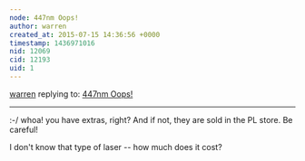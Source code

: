 ```yaml
---
node: 447nm Oops!
author: warren
created_at: 2015-07-15 14:36:56 +0000
timestamp: 1436971016
nid: 12069
cid: 12193
uid: 1
---
```




[warren](../profile/warren) replying to: [447nm Oops!](../notes/scottvr/07-15-2015/447nm-oops)

----
:-/ whoa! you have extras, right? And if not, they are sold in the PL store. Be careful! 

I don't know that type of laser -- how much does it cost? 